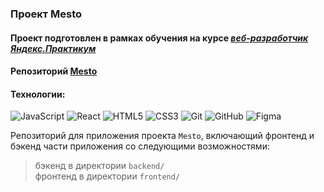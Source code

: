 ### Проект Mesto
#### Проект подготовлен в рамках обучения на курсе *[веб-разработчик Яндекс.Практикум](https://practicum.yandex.ru/web/?utm_source=practicum&utm_medium=email&utm_campaign=sendr-597315)*

#### Репозиторий [Mesto](git@github.com:ivanovanatalya/react-mesto-api-full.git)

#### Технологии:
![JavaScript](https://img.shields.io/badge/javascript-36465D.svg?style=for-the-badge&logo=javascript&logoColor=8FD337)
![React](https://img.shields.io/badge/react-36465D.svg?style=for-the-badge&logo=react&logoColor=8FD337)
![HTML5](https://img.shields.io/badge/html5-36465D.svg?style=for-the-badge&logo=html5&logoColor=8FD337)
![CSS3](https://img.shields.io/badge/css3-36465D.svg?style=for-the-badge&logo=css3&logoColor=8FD337)
![Git](https://img.shields.io/badge/git-36465D.svg?style=for-the-badge&logo=git&logoColor=8FD337)
![GitHub](https://img.shields.io/badge/github-36465D.svg?style=for-the-badge&logo=github&logoColor=8FD337)
![Figma](https://img.shields.io/badge/figma-36465D.svg?style=for-the-badge&logo=figma&logoColor=8FD337)

<!-- ссылка на сайт, размещенный на Яндекс.Облаке: 
https://mesto.ivanovann.nomoredomains.work/
IP-адрес сервера: 158.160.25.239 -->

Репозиторий для приложения проекта `Mesto`, включающий фронтенд и бэкенд части приложения со следующими возможностями:
> бэкенд в директории `backend/`  
> фронтенд в директории `frontend/`
